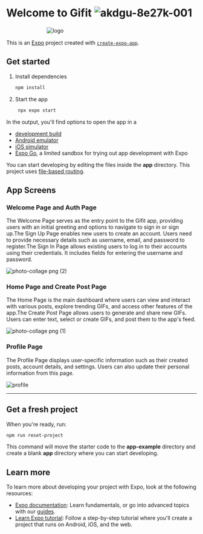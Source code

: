 
# Welcome to Gifit ![akdgu-8e27k-001](https://github.com/user-attachments/assets/ae4ca822-98db-42d1-bc22-593d8a1e5c84)




  ㅤㅤㅤㅤㅤㅤㅤㅤ ![logo](https://github.com/user-attachments/assets/dec9388b-4856-4286-9c10-7f5a9b9fe593)



This is an [Expo](https://expo.dev) project created with [`create-expo-app`](https://www.npmjs.com/package/create-expo-app).

## Get started

1. Install dependencies

   ```bash
   npm install
   ```

2. Start the app

   ```bash
    npx expo start
   ```

In the output, you'll find options to open the app in a

- [development build](https://docs.expo.dev/develop/development-builds/introduction/)
- [Android emulator](https://docs.expo.dev/workflow/android-studio-emulator/)
- [iOS simulator](https://docs.expo.dev/workflow/ios-simulator/)
- [Expo Go](https://expo.dev/go), a limited sandbox for trying out app development with Expo

You can start developing by editing the files inside the **app** directory. This project uses [file-based routing](https://docs.expo.dev/router/introduction).



## App Screens

### Welcome Page and Auth Page

The Welcome Page serves as the entry point to the Gifit app, providing users with an initial greeting and options to navigate to sign in or sign up.The Sign Up Page enables new users to create an account. Users need to provide necessary details such as username, email, and password to register.The Sign In Page allows existing users to log in to their accounts using their credentials. It includes fields for entering the username and password.



![photo-collage png (2)](https://github.com/user-attachments/assets/ecbd5744-6107-443b-ac78-1e33ef27ced1)




### Home Page and Create Post Page

The Home Page is the main dashboard where users can view and interact with various posts, explore trending GIFs, and access other features of the app.The Create Post Page allows users to generate and share new GIFs. Users can enter text, select or create GIFs, and post them to the app's feed.


 
![photo-collage png (1)](https://github.com/user-attachments/assets/ba6c30b2-491d-4a55-81d2-f424890c1833)


### Profile Page

The Profile Page displays user-specific information such as their created posts, account details, and settings. Users can also update their personal information from this page.




![profile](https://github.com/user-attachments/assets/7a858ed3-3de1-402f-a78c-716b1fa30236)




---

## Get a fresh project

When you're ready, run:

```bash
npm run reset-project
```

This command will move the starter code to the **app-example** directory and create a blank **app** directory where you can start developing.


## Learn more

To learn more about developing your project with Expo, look at the following resources:

- [Expo documentation](https://docs.expo.dev/): Learn fundamentals, or go into advanced topics with our [guides](https://docs.expo.dev/guides).
- [Learn Expo tutorial](https://docs.expo.dev/tutorial/introduction/): Follow a step-by-step tutorial where you'll create a project that runs on Android, iOS, and the web.
